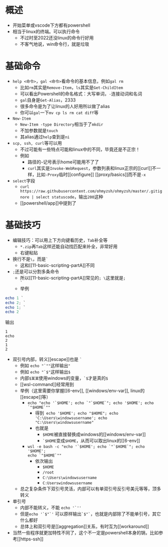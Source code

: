 # 概述
- 开始菜单或vscode下方都有powershell
- 相当于linux的终端。可以执行命令
  - 不过时至2022还没linux的命令行好用
  - 不客气地说，win命令行，就是垃圾
# 基础命令
- `help <命令>`，`gal <命令>`看命令的基本信息，例如`gal rm`
  - 比如`rm`其实是`Remove-Item`，`ls`其实是`Get-ChildItem`
  - 可以看出Powershell的命名格式：大写单词，`-`连接动词和名词
  - `gal`自身是`Get-Alias`，2333
  - 很多命令是为了让linux的人好用所以做了alias
  - 你可以`gal`一下`mv cp ls rm cat diff`等
- `New-Item`
  - `New-Item -type Directory`相当于了`mkdir`
  - 不加参数就是`touch`
  - 其alias通过`help`查到是`ni`
- `scp, ssh, curl`等可以用
  - 不过可能有一些特点可能和linux中的不同，毕竟还是不正宗！
  - 例如
    - 路径的`~`记号表示home可能用不了了
    - `curl`其实是`Invoke-WebRequest`，参数列表和linux正宗的[[curl]]不一样，比如`-Proxy`临时[[configure]] [[proxy/basics]]而不是`-x`
- `select`字段
  - `curl https://raw.githubusercontent.com/ohmyzsh/ohmyzsh/master/.gitignore | select statuscode`，输出`200`这种
  - [[powershell/app]]中提到了
# 基础技巧
- 编辑技巧：可以用上下方向键看历史，`Tab`补全等
  - `*.zip`再`Tab`这样还能自动找匹配来补全，非常好用
  - 右键粘贴
- 换行不是`\`，而是<code>&#96;</code>
  - 这和[[11-basic-scripting-partA]]不同
- `;`还是可以分割多条命令
  - 所以[[11-basic-scripting-partA]]常见的`; \`这里就是<code>; \`</code>
  - 举例
```powershell
echo 1 `
echo 2; `
echo 1; `
echo 2
```
输出
```text
1
echo
2
1
2
```
- 双引号内部，转义[[escape]]也是 <code>&#96;</code>
  - 例如 <code>echo "\`""</code>这样输出`"`
  - 例如 <code>echo "\`\$"</code>这样输出`$`
  - 内部`$某某`使用windows的变量，<code>\`\$</code>才是真的`$`
  - [[wsl-command]]经常用到
  - 举例（这里需要你掌握[[6-env]], [[windows/env-var]], linux的[[escape]]等）
    - <code>echo "echo '\`\$HOME'; echo \`"\`\$HOME\`"; echo '\$HOME'; echo \`"\$HOME\`""</code>
      - 得到<code> echo '\$HOME'; echo "\$HOME"; echo 'C:\Users\windowsusername'; echo "C:\Users\windowsusername"</code>
      - 也就是
        - `$HOME`被直接替换成windows的[[windows/env-var]]
        - <code>\`\$HOME</code>变成`$HOME`，从而可以取出linux的[[6-env]]
    - <code>wsl -e bash -c "echo '\`\$HOME'; echo \`"\`\$HOME\`"; echo '\$HOME'; echo \`"\$HOME\`""</code>
      - 依次输出
        - `$HOME`
        - `/root`
        - `C:\Users\windowsusername`
        - `C:Userswindowsusername`
  - 总之复杂条件下双引号灵活，内部可以有单双引号反引号美元等等，顶多转义
- 单引号
  - 内部不能转义，不能 <code>echo '&#96;''</code>
  - 但是<code>echo '\`\$"\`'</code> 可以原样输出<code>\`\$"\`</code>，也就是内部除了不能单引号，其它什么都好
  - 总体上和双引号是[[aggregation]]关系，有时互为[[workaround]]
- 当然一些程序就更加特性不同了，这个不一定是powershell本身的锅，比如参考[[https-ssh]]